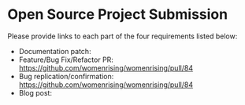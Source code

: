 # Open Source Project Submission

Please provide links to each part of the four requirements listed below:

* Documentation patch:
* Feature/Bug Fix/Refactor PR:  https://github.com/womenrising/womenrising/pull/84
* Bug replication/confirmation: https://github.com/womenrising/womenrising/pull/84
* Blog post: 
